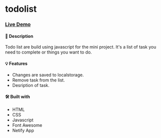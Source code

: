 # todolist

### [Live Demo](https://peaceful-lamport-5604f5.netlify.app/)

#### 📝 Description
Todo list are build using javascript for the mini project. It's a list of task you need to complete or things you want to do.

#### 💡 Features
* Changes are saved to localstorage.
* Remove task from the list.
* Desription of task.

#### 🛠️ Built with
* HTML
* CSS
* Javascript
* Font Awesome
* Netify App
